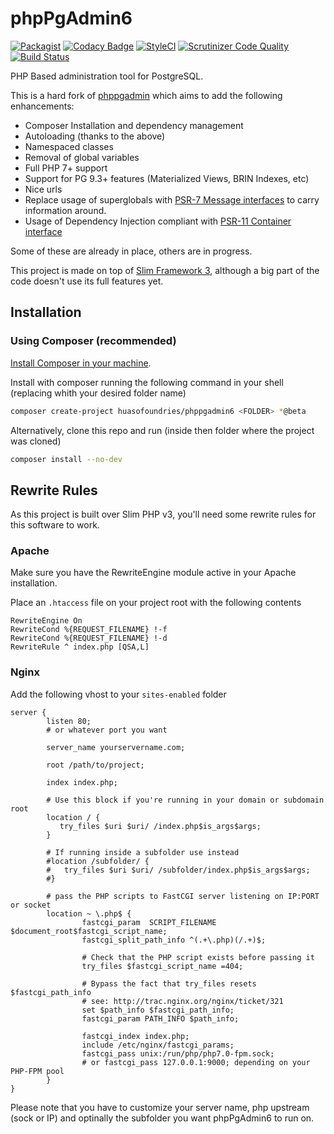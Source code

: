 # phpPgAdmin6

[![Packagist](https://img.shields.io/packagist/dm/huasofoundries/phppgadmin6.svg)](https://packagist.org/packages/huasofoundries/phppgadmin6)
[![Codacy Badge](https://api.codacy.com/project/badge/Grade/289a56c1c7d94216b3d089c220689e9e)](https://www.codacy.com/app/amenadiel/phpPgAdmin6?utm_source=github.com&amp;utm_medium=referral&amp;utm_content=HuasoFoundries/phpPgAdmin6&amp;utm_campaign=Badge_Grade) [![StyleCI](https://styleci.io/repos/21398998/shield?branch=develop)](https://styleci.io/repos/21398998) [![Scrutinizer Code Quality](https://scrutinizer-ci.com/g/HuasoFoundries/phpPgAdmin6/badges/quality-score.png?b=develop)](https://scrutinizer-ci.com/g/HuasoFoundries/phpPgAdmin6/?branch=develop) [![Build Status](https://scrutinizer-ci.com/g/HuasoFoundries/phpPgAdmin6/badges/build.png?b=develop)](https://scrutinizer-ci.com/g/HuasoFoundries/phpPgAdmin6/build-status/develop)

PHP Based administration tool for PostgreSQL. 

This is a hard fork of [phppgadmin](https://github.com/phppgadmin/phppgadmin) which aims to add the following enhancements:

- Composer Installation and dependency management
- Autoloading (thanks to the above)
- Namespaced classes
- Removal of global variables
- Full PHP 7+ support
- Support for PG 9.3+ features (Materialized Views, BRIN Indexes, etc)
- Nice urls
- Replace usage of superglobals with [PSR-7 Message interfaces](http://www.php-fig.org/psr/psr-7/) to carry information around.
- Usage of Dependency Injection compliant with [PSR-11 Container interface](http://www.php-fig.org/psr/psr-11/)

Some of these are already in place, others are in progress.

This project is made on top of [Slim Framework 3](https://www.slimframework.com/), although a big part of the code doesn't use its full features yet.


## Installation

### Using Composer (recommended)

[Install Composer in your machine](https://getcomposer.org/download/).

Install with composer running the following command in your shell (replacing <FOLDER> whith your desired folder name)


```sh
composer create-project huasofoundries/phppgadmin6 <FOLDER> *@beta
```

Alternatively, clone this repo and run (inside then folder where the project was cloned)

```sh
composer install --no-dev
```


## Rewrite Rules

As this project is built over Slim PHP v3, you'll need some rewrite rules for this software to work. 

### Apache

Make sure you have the RewriteEngine module active in your Apache installation.

Place an `.htaccess` file on your project root with the following contents

```
RewriteEngine On
RewriteCond %{REQUEST_FILENAME} !-f
RewriteCond %{REQUEST_FILENAME} !-d
RewriteRule ^ index.php [QSA,L]

```

### Nginx

Add the following vhost to your `sites-enabled` folder

```
server {
        listen 80; 
        # or whatever port you want

        server_name yourservername.com;

        root /path/to/project;

        index index.php;

        # Use this block if you're running in your domain or subdomain root
	    location / {
           try_files $uri $uri/ /index.php$is_args$args;
    	}

    	# If running inside a subfolder use instead
        #location /subfolder/ {
        #   try_files $uri $uri/ /subfolder/index.php$is_args$args;
        #}

        # pass the PHP scripts to FastCGI server listening on IP:PORT or socket
        location ~ \.php$ {
                fastcgi_param  SCRIPT_FILENAME    $document_root$fastcgi_script_name;
                fastcgi_split_path_info ^(.+\.php)(/.+)$;

                # Check that the PHP script exists before passing it
                try_files $fastcgi_script_name =404;

                # Bypass the fact that try_files resets $fastcgi_path_info
                # see: http://trac.nginx.org/nginx/ticket/321
                set $path_info $fastcgi_path_info;
                fastcgi_param PATH_INFO $path_info;

                fastcgi_index index.php;
                include /etc/nginx/fastcgi_params;
                fastcgi_pass unix:/run/php/php7.0-fpm.sock;
                # or fastcgi_pass 127.0.0.1:9000; depending on your PHP-FPM pool
        }
}
```

Please note that you have to customize your server name, php upstream (sock or IP) and optinally the subfolder you want phpPgAdmin6 to run on.






